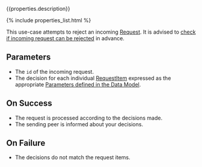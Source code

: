 {{properties.description}}

{% include properties_list.html %}

This use-case attempts to reject an incoming [Request](/integrate/data-model-overview#request).
It is advised to [check if incoming request can be rejected](/use-case-consumption-check-if-incoming-request-can-be-rejected)
in advance.

## Parameters

- The `id` of the incoming request.
- The decision for each individual [RequestItem](/integrate/data-model-overview#request)
  expressed as the appropriate [Parameters defined in the Data Model](/integrate/requests-and-requestitems).

## On Success

- The request is processed according to the decisions made.
- The sending peer is informed about your decisions.

## On Failure

- The decisions do not match the request items.
